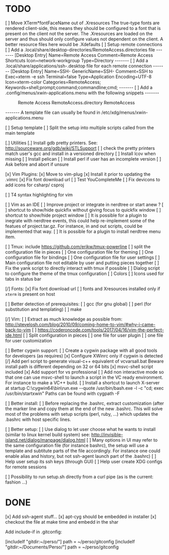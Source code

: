 TODO
====

[ ] Move XTerm*fontFaceName out of .Xresources
    The true-type fonts are rendered client-side, this means they should be
    configured to a font that is present on the client not the server. The
    .Xresources are loaded on the server and thus should only configure
    values not dependent on the client. A better resource files here would be
    .Xdefaults
[ ] Setup remote connections
  [ ] Add a .local/share/desktop-directories/RemoteAccess.directories file
    -------
    [Desktop Entry]
    Name=Remote Access
    Comment=Remote Access Shortcuts
    Icon=network-workgroup
    Type=Directory
    -------
  [ ] Add a .local/share/applications/ssh-<hostname>.desktop file for each
      remote connection
    -------
    [Desktop Entry]
    Name=SSH-<hostname>
    GenericName=SSH-<hostname>
    Comment=SSH to <hostname>
    Exec=xterm -e ssh <hostname>
    Terminal=false
    Type=Application
    Encoding=UTF-8
    Icon=xterm-color
    Categories=RemoteAccess;
    Keywords=shell;prompt;command;commandline;cmd;
    -------
  [ ] Add a .config/menus/xwin-applications.menu with the following snippets
    -------
    <!-- Remote Access-->
    <Menu>
      <Name>Remote Access</Name>
      <Directory>RemoteAccess.directory</Directory>
      <Include>
        <And>
          <Category>RemoteAccess</Category>
        </And>
      </Include>
    </Menu>   <!-- End Remote Access -->
    -------
    A template file can usually be found in
    /etc/xdg/menus/xwin-applications.menu




[ ] Setup template
  [ ] Split the setup into multiple scripts called from the main template

[.] Utilities
  [.] Install gdb pretty printers.
      See: http://sourceware.org/gdb/wiki/STLSupport
      [ ] check the pretty printers match user's gcc and install in a versioned
          directory
  [ ] Install lcov when missing
  [ ] Install pelican
  [ ] Install perl if user has an incomplete version
      [ ] Ask before and abort if unsure

[x] Vim Plugins:
  [x] Move to vim-plug
  [x] Install it prior to updating the .vimrc
  [x] Fix font download url
  [ ] Test YouCompleteMe
  [ ] Fix devicons to add icons for csharp/ csproj

[ ] T4 syntax highlighting for vim

[ ] Vim as an IDE
  [ ] Improve project or integrate in nerdtree or start anew ?
  [ ] shortcut to show/hide quickfix without giving focus to quickfix window
  [ ] shortcut to show/hide project window
  [ ] It is possible for a plugin to inegrate with nerdtree events, this could
      help re-implement some of the featues of project.tar.gz. For instance,
      in and out scripts, could be implemented that way.
  [ ] It is possible for a plugin to install nerdtree menu item.

[ ] Tmux: include https://github.com/erikw/tmux-powerline
  [ ] split the configuration file in pieces
    [ ] One configuration file for theming
    [ ] One configuration file for bindings
    [ ] One configuration file for user settings
    [ ] Main configuration file not editable by user and putting pieces together
    [ ] Fix the yank script to directly interact with tmux if possible
  [ ] Dialog script to configure the theme of the tmux configuration
    [ ] Colors
    [ ] Icons used for tabs in status bar

[/] Fonts:
  [x] Fix font download url
  [ ] fonts and Xresources installed only if `xterm` is present on host

[ ] Better detection of prerequisites:
  [ ] gcc (for gnu global)
  [ ] perl (for substitution and templating)
  [ ] make

[/] Vim:
  [ ] Extract as much knowledge as possible from:
  http://stevelosh.com/blog/2010/09/coming-home-to-vim/#why-i-came-back-to-vim
  [ ] https://coderoncode.com/tools/2017/04/16/vim-the-perfect-ide.html
  [ ] Split configuration in pieces
    [ ] one file for user plugin
    [ ] one file for user customization

[ ] Better cygwin support:
  [ ] Create a cygwin package with all good tools for developers (as requires)
  [x] Configure XWinrc only if cygwin is detected
  [/] Add perl script to generate visual-c++ equivalent of vcvarsall.bat
      Beware install path is different depending on 32 or 64 bits
    [x] msvc-shell script included
    [x] Add support for vs professional
    [ ] Add non interactive mode so that one can use msvc-shell to launch a
        script in the VC ready environment. For instance to make a VC++ build.
  [ ] Install a shortcut to launch X-server at startup
      C:\cygwin64\bin\run.exe --quote /usr/bin/bash.exe -l -c "cd; exec /usr/bin/startxwin"
      Paths can be found with cygpath -F <folder-id>

[ ] Better install:
  [ ] Before replacing the .bashrc, extract customization (after the marker line
      and copy them at the end of the new .bashrc.
      This will solve most of the problems with setup scripts (perl, ruby, ...)
      which updates the .bashrc with host specific lines.

[ ] Better setup:
  [ ] Use dialog to let user choose what he wants to install (similar to linux
      kernel build system)
      see: http://invisible-island.net/dialog/manpage/dialog.html
  [ ] Many options in UI may refer to the same configuration file (for
      instance bashrc), the setup will use a template and subtitute parts of
      the file accordingly. For instance one could enable alias and history,
      but not ssh-agent launch part of the .bashrc)
  [ ] Help user setup its ssh keys (through GUI)
  [ ] Help user create XDG configs for remote sessions

[ ] Possibility to run setup.sh directly from a curl pipe (as is the current:
   fashion ...)

DONE
====

[x] Add ssh-agent stuff...
[x] apt-cyg should be embedded in installer
  [x] checkout the file at make time and embedd in the shar


Add include-if in .gitconfig:

[includeIf "gitdir:~/perso/"]
    path = ~/perso/gitconfig
[includeIf "gitdir:~/Documents/Perso/"]
    path = ~/perso/gitconfig

